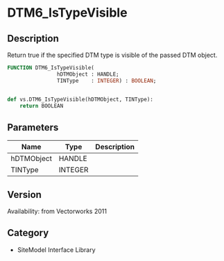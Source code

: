 # DTM6_IsTypeVisible

## Description
Return true if the specified DTM type is visible of the passed DTM object.

```pascal
FUNCTION DTM6_IsTypeVisible(
				hDTMObject : HANDLE;
				TINType    : INTEGER) : BOOLEAN;
```

```python

def vs.DTM6_IsTypeVisible(hDTMObject, TINType):
    return BOOLEAN
```

## Parameters
|Name|Type|Description|
|---|---|---|
|hDTMObject|HANDLE||
|TINType|INTEGER||

## Version
Availability: from Vectorworks 2011
## Category
* SiteModel Interface Library

